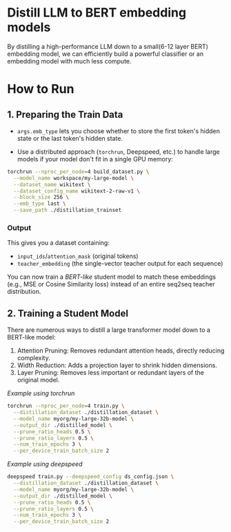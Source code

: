 # Distill LLM to BERT embedding models

By distilling a high-performance LLM down to a small(6-12 layer BERT) embedding model, we can efficiently build a powerful classifier or an embedding model with much less compute.

# How to Run

## 1. Preparing the Train Data

- `args.emb_type` lets you choose whether to store the first token's hidden state or the last token's hidden state.

- Use a distributed approach (`torchrun`, Deepspeed, etc.) to handle large models if your model don't fit in a single GPU memory:

```bash
torchrun --nproc_per_node=4 build_dataset.py \
  --model_name workspace/my-large-model \
  --dataset_name wikitext \
  --dataset_config_name wikitext-2-raw-v1 \
  --block_size 256 \
  --emb_type last \
  --save_path ./distillation_trainset
```

### Output

This gives you a dataset containing:

- `input_ids`/`attention_mask` (original tokens)
- `teacher_embedding` (the single-vector teacher output for each sequence)


You can now train a *BERT-like* student model to match these embeddings (e.g., MSE or Cosine Similarity loss) instead of an entire seq2seq teacher distribution.

## 2. Training a Student Model

There are numerous ways to distill a large transformer model down to a BERT-like model:

1. Attention Pruning: Removes redundant attention heads, directly reducing complexity.
2. Width Reduction: Adds a projection layer to shrink hidden dimensions.
3. Layer Pruning: Removes less important or redundant layers of the original model.


*Example using torchrun*
```bash
torchrun --nproc_per_node=4 train.py \
  --distillation_dataset ./distillation_dataset \
  --model_name myorg/my-large-32b-model \
  --output_dir ./distilled_model \
  --prune_ratio_heads 0.5 \
  --prune_ratio_layers 0.5 \
  --num_train_epochs 3 \
  --per_device_train_batch_size 2
```

*Example using deepspeed*
```bash
deepspeed train.py --deepspeed_config ds_config.json \
  --distillation_dataset ./distillation_dataset \
  --model_name myorg/my-large-32b-model \
  --output_dir ./distilled_model \
  --prune_ratio_heads 0.5 \
  --prune_ratio_layers 0.5 \
  --num_train_epochs 3 \
  --per_device_train_batch_size 2
```



